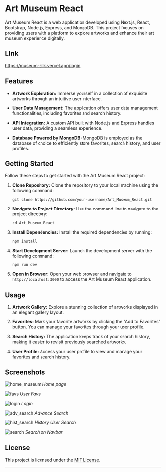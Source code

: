 # Art Museum React

Art Museum React is a web application developed using Next.js, React, Bootstrap, Node.js, Express, and MongoDB. This project focuses on providing users with a platform to explore artworks and enhance their art museum experience digitally.

## Link
https://museum-silk.vercel.app/login

## Features

- **Artwork Exploration:** Immerse yourself in a collection of exquisite artworks through an intuitive user interface.

- **User Data Management:** The application offers user data management functionalities, including favorites and search history.

- **API Integration:** A custom API built with Node.js and Express handles user data, providing a seamless experience.

- **Database Powered by MongoDB:** MongoDB is employed as the database of choice to efficiently store favorites, search history, and user profiles.

## Getting Started

Follow these steps to get started with the Art Museum React project:

1. **Clone Repository:** Clone the repository to your local machine using the following command:
   ```
   git clone https://github.com/your-username/Art_Museum_React.git
   ```

2. **Navigate to Project Directory:** Use the command line to navigate to the project directory:
   ```
   cd Art_Museum_React
   ```

3. **Install Dependencies:** Install the required dependencies by running:
   ```
   npm install
   ```

4. **Start Development Server:** Launch the development server with the following command:
   ```
   npm run dev
   ```

5. **Open in Browser:** Open your web browser and navigate to `http://localhost:3000` to access the Art Museum React application.

## Usage

1. **Artwork Gallery:** Explore a stunning collection of artworks displayed in an elegant gallery layout.

2. **Favorites:** Mark your favorite artworks by clicking the "Add to Favorites" button. You can manage your favorites through your user profile.

3. **Search History:** The application keeps track of your search history, making it easier to revisit previously searched artworks.

4. **User Profile:** Access your user profile to view and manage your favorites and search history.

## Screenshots
![home_museum](https://github.com/FranBlake89/Art_Museum_React/assets/73005797/17aa2a03-e717-4f40-b014-b0f17631efac)
*Home page*

![favs](https://github.com/FranBlake89/Art_Museum_React/assets/73005797/ea3340b2-e54c-4299-b599-a497f592b028)
*User Favs*

![login](https://github.com/FranBlake89/Art_Museum_React/assets/73005797/2cc9b3b2-2054-4590-932c-425bf6c1cedb)
*Login*

![adv_search](https://github.com/FranBlake89/Art_Museum_React/assets/73005797/69d9073f-0ec8-407d-b346-8aa37057a4e6)
*Advance Search*

![hist_search](https://github.com/FranBlake89/Art_Museum_React/assets/73005797/465ffd73-2fa5-4573-97e4-5664faf8efd8)
*History User Search*

![search](https://github.com/FranBlake89/Art_Museum_React/assets/73005797/5bd70b38-923c-498d-a25a-97ced39c5786)
*Search on Navbar*

## License

This project is licensed under the [MIT License](LICENSE).

---
